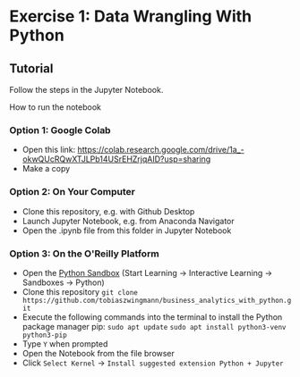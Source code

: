 # Exercise 1: Data Wrangling With Python

## Tutorial

Follow the steps in the Jupyter Notebook.

How to run the notebook

### Option 1: Google Colab
* Open this link: https://colab.research.google.com/drive/1a_-okwQUcRQwXTJLPb14USrEHZrjqAID?usp=sharing
* Make a copy


### Option 2: On Your Computer
* Clone this repository, e.g. with Github Desktop
* Launch Jupyter Notebook, e.g. from Anaconda Navigator 
* Open the .ipynb file from this folder in Jupyter Notebook

### Option 3: On the O'Reilly Platform
* Open the [Python Sandbox](https://learning.oreilly.com/scenarios/python-sandbox/9781492062844/) 
(Start Learning -> Interactive Learning -> Sandboxes -> Python)
* Clone this repository
`git clone https://github.com/tobiaszwingmann/business_analytics_with_python.git`
* Execute the following commands into the terminal to install the Python package manager pip:
`sudo apt update`
`sudo apt install python3-venv python3-pip`
* Type `Y` when prompted
* Open the Notebook from the file browser
* Click `Select Kernel` -> `Install suggested extension Python + Jupyter`
